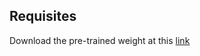 ## Requisites

Download the pre-trained weight at this [link](https://drive.google.com/file/d/1Q5CL_z1E5y0BMt10WzE6TbZg8U2nyWUK/view?usp=drive_link)